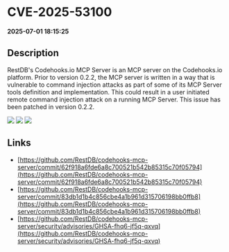 # CVE-2025-53100

**2025-07-01 18:15:25**

## Description
RestDB's Codehooks.io MCP Server is an MCP server on the Codehooks.io platform. Prior to version 0.2.2, the MCP server is written in a way that is vulnerable to command injection attacks as part of some of its MCP Server tools definition and implementation. This could result in a user initiated remote command injection attack on a running MCP Server. This issue has been patched in version 0.2.2.

![](https://img.shields.io/static/v1?label=Score&message=8.6&color=red)
![](https://img.shields.io/static/v1?label=Severity&message=HIGH&color=red)
![](https://img.shields.io/static/v1?label=CWE&message=RCE&color=green)

## Links
- [https://github.com/RestDB/codehooks-mcp-server/commit/62f918a6fde6a8c700521b542b85315c70f05794](https://github.com/RestDB/codehooks-mcp-server/commit/62f918a6fde6a8c700521b542b85315c70f05794)
- [https://github.com/RestDB/codehooks-mcp-server/commit/83db1d1b4c856cbe4a1b961d315706198bb0ffb8](https://github.com/RestDB/codehooks-mcp-server/commit/83db1d1b4c856cbe4a1b961d315706198bb0ffb8)
- [https://github.com/RestDB/codehooks-mcp-server/security/advisories/GHSA-fhq6-jf5q-qxvq](https://github.com/RestDB/codehooks-mcp-server/security/advisories/GHSA-fhq6-jf5q-qxvq)

